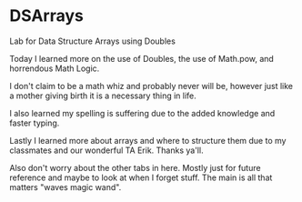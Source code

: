 # DSArrays

Lab for Data Structure Arrays using Doubles

Today I learned more on the use of Doubles, the use of Math.pow, and horrendous Math Logic.

I don't claim to be a math whiz and probably never will be, however just like a mother giving birth
it is a necessary thing in life.

I also learned my spelling is suffering due to the added knowledge and faster typing.

Lastly I learned more about arrays and where to structure them due to my classmates and our 
wonderful TA Erik. Thanks ya'll.

Also don't worry about the other tabs in here. Mostly just for future reference and maybe to look at when I 
forget stuff. The main is all that matters "waves magic wand".
